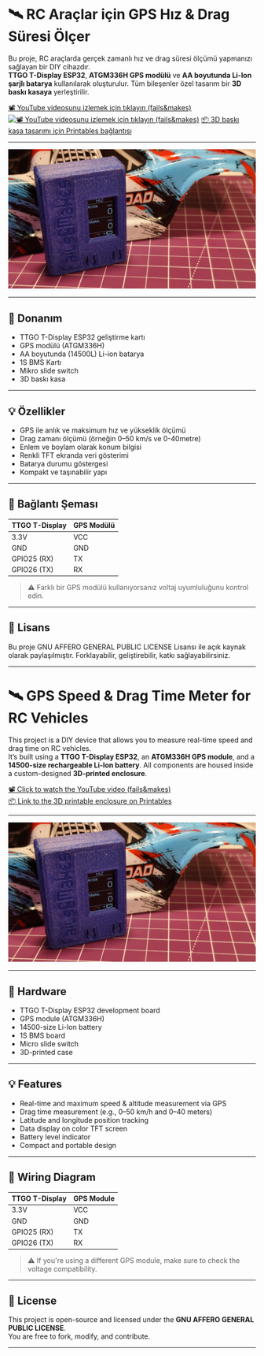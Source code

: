 # 🛰️ RC Araçlar için GPS Hız & Drag Süresi Ölçer

Bu proje, RC araçlarda gerçek zamanlı hız ve drag süresi ölçümü yapmanızı sağlayan bir DIY cihazdır.  
**TTGO T-Display ESP32**, **ATGM336H GPS modülü** ve **AA boyutunda Li-Ion şarjlı batarya** kullanılarak oluşturulur. Tüm bileşenler özel tasarım bir **3D baskı kasaya** yerleştirilir.

[📽️ YouTube videosunu izlemek için tıklayın (fails&makes)](https://www.youtube.com/@failsmakes)  
[![📽️ YouTube videosunu izlemek için tıklayın (fails&makes)](https://img.youtube.com/vi/B7Y5htn2IzM/0.jpg)](https://youtu.be/B7Y5htn2IzM)
[📦 3D baskı kasa tasarımı için Printables bağlantısı](https://www.printables.com/)

---

![Proje Kapağı](Photos/IMG_20250730_105555.jpg)

---

## 🔧 Donanım

- TTGO T-Display ESP32 geliştirme kartı  
- GPS modülü (ATGM336H)  
- AA boyutunda (14500L) Li-ion batarya  
- 1S BMS Kartı
- Mikro slide switch
- 3D baskı kasa

---

## 💡 Özellikler

- GPS ile anlık ve maksimum hız ve yükseklik ölçümü  
- Drag zamanı ölçümü (örneğin 0–50 km/s ve 0-40metre)
- Enlem ve boylam olarak konum bilgisi
- Renkli TFT ekranda veri gösterimi  
- Batarya durumu göstergesi  
- Kompakt ve taşınabilir yapı

---

## 🔌 Bağlantı Şeması

| TTGO T-Display | GPS Modülü |
|----------------|------------|
| 3.3V           | VCC        |
| GND            | GND        |
| GPIO25 (RX)    | TX         |
| GPIO26 (TX)    | RX         |

> ⚠️ Farklı bir GPS modülü kullanıyorsanız voltaj uyumluluğunu kontrol edin.

---

## 🧠 Lisans

Bu proje GNU AFFERO GENERAL PUBLIC LICENSE Lisansı ile açık kaynak olarak paylaşılmıştır. Forklayabilir, geliştirebilir, katkı sağlayabilirsiniz.

---

# 🛰️ GPS Speed & Drag Time Meter for RC Vehicles

This project is a DIY device that allows you to measure real-time speed and drag time on RC vehicles.  
It’s built using a **TTGO T-Display ESP32**, an **ATGM336H GPS module**, and a **14500-size rechargeable Li-Ion battery**. All components are housed inside a custom-designed **3D-printed enclosure**.

[📽️ Click to watch the YouTube video (fails&makes)](https://www.youtube.com/@failsmakes)  
[📦 Link to the 3D printable enclosure on Printables](https://www.printables.com/)

---

![Project Banner](Photos/IMG_20250730_105555.jpg)

---

## 🔧 Hardware

- TTGO T-Display ESP32 development board  
- GPS module (ATGM336H)  
- 14500-size Li-Ion battery  
- 1S BMS board  
- Micro slide switch  
- 3D-printed case

---

## 💡 Features

- Real-time and maximum speed & altitude measurement via GPS  
- Drag time measurement (e.g., 0–50 km/h and 0–40 meters)  
- Latitude and longitude position tracking  
- Data display on color TFT screen  
- Battery level indicator  
- Compact and portable design

---

## 🔌 Wiring Diagram

| TTGO T-Display | GPS Module |
|----------------|------------|
| 3.3V           | VCC        |
| GND            | GND        |
| GPIO25 (RX)    | TX         |
| GPIO26 (TX)    | RX         |

> ⚠️ If you're using a different GPS module, make sure to check the voltage compatibility.

---

## 🧠 License

This project is open-source and licensed under the **GNU AFFERO GENERAL PUBLIC LICENSE**.  
You are free to fork, modify, and contribute.

---

